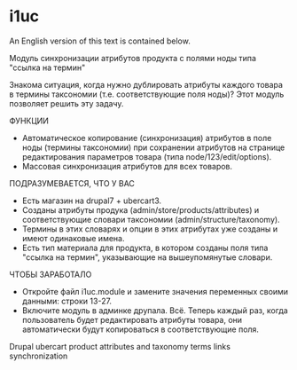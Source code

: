 # i1uc
An English version of this text is contained below.

Модуль синхронизации атрибутов продукта с полями ноды типа "ссылка на термин"

Знакома ситуация, когда нужно дублировать атрибуты каждого товара в термины таксономии (т.е. соответствующие поля ноды)? Этот модуль позволяет решить эту задачу.

ФУНКЦИИ
+ Автоматическое копирование (синхронизация) атрибутов в поле ноды (термины таксономии) при сохранении атрибутов на странице редактирования параметров товара (типа node/123/edit/options).
+ Массовая синхронизация атрибутов для всех товаров.

ПОДРАЗУМЕВАЕТСЯ, ЧТО У ВАС
+ Есть магазин на drupal7 + ubercart3.
+ Созданы атрибуты продука (admin/store/products/attributes) и соответствующие словари таксономии (admin/structure/taxonomy).
+ Термины в этих словарях и опции в этих атрибутах уже созданы и имеют одинаковые имена.
+ Есть тип материала для продукта, в котором созданы поля типа "ссылка на термин", указывающие на вышеупомянутые словари.

ЧТОБЫ ЗАРАБОТАЛО
+ Откройте файл i1uc.module и замените значения переменных своими данными: строки 13-27.
+ Включите модуль в админке друпала.
Всё. Теперь каждый раз, когда пользователь будет редактировать атрибуты товара, они автоматически будут копироваться в соответствующие поля.

Drupal ubercart product attributes and taxonomy terms links synchronization
